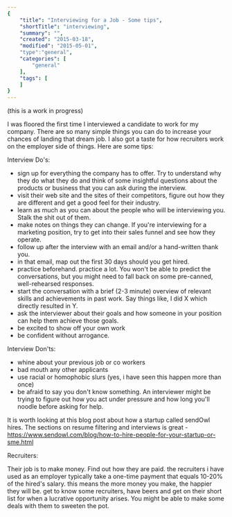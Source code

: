 ```yaml
---
{
    "title": "Interviewing for a Job - Some tips",
    "shortTitle": "interviewing",
    "summary": "",
    "created": "2015-03-18",
    "modified": "2015-05-01",
    "type":"general",
    "categories": [
        "general"
    ],
    "tags": [
    ]
}
---
```


(this is a work in progress)

I was floored the first time I interviewed a candidate to work for my company. There are so many simple things you can do to increase your chances of landing that dream job. I also got a taste for how recruiters work on the employer side of things.  Here are some tips: 

Interview Do's:

* sign up for everything the company has to offer. Try to understand why they do what they do and think of some insightful questions about the products or business that you can ask during the interview.
* visit their web site and the sites of their competitors, figure out how they are different and get a good feel for their industry.
* learn as much as you can about the people who will be interviewing you. Stalk the shit out of them.
* make notes on things they can change. If you're interviewing for a marketing position, 
try to get into their sales funnel and see how they operate.
* follow up after the interview with an email and/or a hand-written thank you.
* in that email, map out the first 30 days should you get hired.
* practice beforehand. practice a lot. You won't be able to predict the conversations, but you might need to fall back on some pre-canned, well-rehearsed responses.
* start the conversation with a brief (2-3 minute) overview of relevant skills and achievements in past work. Say things like, I did X which directly resulted in Y. 
* ask the interviewer about their goals and how someone in your position can help them achieve those goals.
* be excited to show off your own work
* be confident without arrogance.


Interview Don'ts:

* whine about your previous job or co workers
* bad mouth any other applicants
* use racial or homophobic slurs (yes, i have seen this happen more than once)
* be afraid to say you don't know something. An interviewer might be trying to figure out how you act under pressure and how long you'll noodle before asking for help.

It is worth looking at this blog post about how a startup called sendOwl hires. The sections on resume filtering and interviews is great - <https://www.sendowl.com/blog/how-to-hire-people-for-your-startup-or-sme.html>

Recruiters:

Their job is to make money. Find out how they are paid. the recruiters i have used as an employer typically take a one-time payment that equals 10-20% of the hired's salary. this means the more money you make, the happier they will be. get to know some recruiters, have beers and get on their short list for when a lucrative opportunity arises. You might be able to make some deals with them to sweeten the pot.

